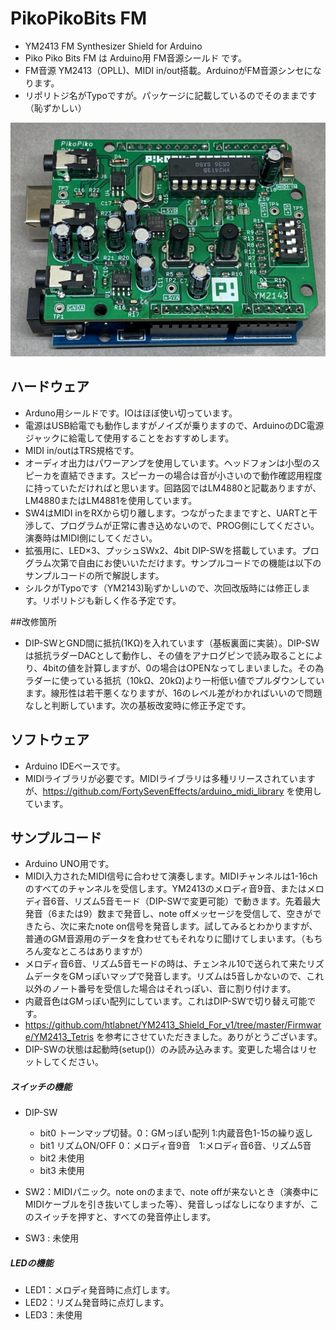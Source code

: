 # PikoPikoBits FM
- YM2413 FM Synthesizer Shield for Arduino
- Piko Piko Bits FM は Arduino用 FM音源シールド です。
- FM音源 YM2413（OPLL)、MIDI in/out搭載。ArduinoがFM音源シンセになります。
- リポリトジ名がTypoですが。パッケージに記載しているのでそのままです（恥ずかしい）

![Photo](pikopikobitsFM.JPG)

## ハードウェア
- Arduno用シールドです。IOはほぼ使い切っています。
- 電源はUSB給電でも動作しますがノイズが乗りますので、ArduinoのDC電源ジャックに給電して使用することをおすすめします。
- MIDI in/outはTRS規格です。
- オーディオ出力はパワーアンプを使用しています。ヘッドフォンは小型のスピーカを直結できます。スピーカーの場合は音が小さいので動作確認用程度に持っていただければと思います。回路図ではLM4880と記載ありますが、LM4880またはLM4881を使用しています。
- SW4はMIDI inをRXから切り離します。つながったままですと、UARTと干渉して、プログラムが正常に書き込めないので、PROG側にしてください。演奏時はMIDI側にしてください。
- 拡張用に、LED×3、プッシュSWx2、4bit DIP-SWを搭載しています。プログラム次第で自由にお使いいただけます。サンプルコードでの機能は以下のサンプルコードの所で解説します。
- シルクがTypoです（YM2143)恥ずかしいので、次回改版時には修正します。リポリトジも新しく作る予定です。

##改修箇所
- DIP-SWとGND間に抵抗(1KΩ)を入れています（基板裏面に実装）。DIP-SWは抵抗ラダーDACとして動作し、その値をアナログピンで読み取ることにより、4bitの値を計算しますが、0の場合はOPENなってしまいました。その為ラダーに使っている抵抗（10kΩ、20kΩ)より一桁低い値でプルダウンしています。線形性は若干悪くなりますが、16のレベル差がわかればいいので問題なしと判断しています。次の基板改変時に修正予定です。

## ソフトウェア
- Arduino IDEベースです。
- MIDIライブラリが必要です。MIDIライブラリは多種リリースされていますが、https://github.com/FortySevenEffects/arduino_midi_library を使用しています。
## サンプルコード
- Arduino UNO用です。
- MIDI入力されたMIDI信号に合わせて演奏します。MIDIチャンネルは1-16chのすべてのチャンネルを受信します。YM2413のメロディ音9音、またはメロディ音6音、リズム5音モード（DIP-SWで変更可能）で動きます。先着最大発音（6または9）数まで発音し、note offメッセージを受信して、空きができたら、次に来たnote on信号を発音します。試してみるとわかりますが、普通のGM音源用のデータを食わせてもそれなりに聞けてしまいます。（もちろん変なところはありますが）
- メロディ音6音、リズム5音モードの時は、チェンネル10で送られて来たリズムデータをGMっぽいマップで発音します。リズムは5音しかないので、これ以外のノート番号を受信した場合はそれっぽい、音に割り付けます。
- 内蔵音色はGMっぽい配列にしています。これはDIP-SWで切り替え可能です。
- https://github.com/htlabnet/YM2413_Shield_For_v1/tree/master/Firmware/YM2413_Tetris を参考にさせていただきました。ありがとうございます。
- DIP-SWの状態は起動時(setup()）のみ読み込みます。変更した場合はリセットしてください。
##### スイッチの機能
- DIP-SW
   - bit0 トーンマップ切替。0：GMっぽい配列  1:内蔵音色1-15の繰り返し
   - bit1 リズムON/OFF     0：メロディ音9音　1:メロディ音6音、リズム5音
   - bit2 未使用
   - bit3 未使用

- SW2：MIDIパニック。note onのままで、note offが来ないとき（演奏中にMIDIケーブルを引き抜いてしまった等）、発音しっぱなしになりますが、このスイッチを押すと、すべての発音停止します。
- SW3 : 未使用
##### LEDの機能
- LED1：メロディ発音時に点灯します。
- LED2：リズム発音時に点灯します。
- LED3：未使用


